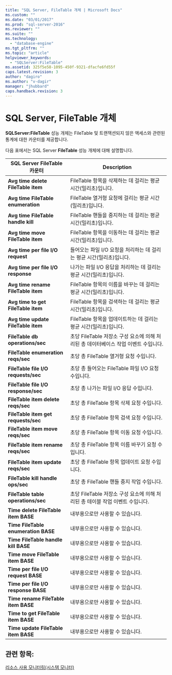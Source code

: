 ```yaml
---
title: "SQL Server, FileTable 개체 | Microsoft Docs"
ms.custom: ""
ms.date: "03/01/2017"
ms.prod: "sql-server-2016"
ms.reviewer: ""
ms.suite: ""
ms.technology: 
  - "database-engine"
ms.tgt_pltfrm: ""
ms.topic: "article"
helpviewer_keywords: 
  - "SQLServer:FileTable"
ms.assetid: 325f5e58-1095-450f-9321-dfacfe6fd55f
caps.latest.revision: 3
author: "dagiro"
ms.author: "v-dagir"
manager: "jhubbard"
caps.handback.revision: 3
---
```

# SQL Server, FileTable 개체
**SQLServer:FileTable** 성능 개체는 FileTable 및 트랜잭션되지 않은 액세스와 관련된 통계에 대한 카운터를 제공합니다.

다음 표에서는 SQL Server **FileTable** 성능 개체에 대해 설명합니다.

|**SQL Server FileTable 카운터**|Description|  
|-------------|-----------------|  
|**Avg time delete FileTable item**|FileTable 항목을 삭제하는 데 걸리는 평균 시간(밀리초)입니다.|
|**Avg time FileTable enumeration**|FileTable 열거형 요청에 걸리는 평균 시간(밀리초)입니다.|
|**Avg time FileTable handle kill**|FileTable 핸들을 중지하는 데 걸리는 평균 시간(밀리초)입니다.|
|**Avg time move FileTable item**|FileTable 항목을 이동하는 데 걸리는 평균 시간(밀리초)입니다.|
|**Avg time per file I/O request**|들어오는 파일 I/O 요청을 처리하는 데 걸리는 평균 시간(밀리초)입니다.|
|**Avg time per file I/O response**|나가는 파일 I/O 응답을 처리하는 데 걸리는 평균 시간(밀리초)입니다.|
|**Avg time rename FileTable item**|FileTable 항목의 이름을 바꾸는 데 걸리는 평균 시간(밀리초)입니다.|
|**Avg time to get FileTable item**|FileTable 항목을 검색하는 데 걸리는 평균 시간(밀리초)입니다.|
|**Avg time update FileTable item**|FileTable 항목을 업데이트하는 데 걸리는 평균 시간(밀리초)입니다.|
|**FileTable db operations/sec**|초당 FileTable 저장소 구성 요소에 의해 처리된 총 데이터베이스 작업 이벤트 수입니다.|
|**FileTable enumeration reqs/sec**|초당 총 FileTable 열거형 요청 수입니다.|
|**FileTable file I/O requests/sec**|초당 총 들어오는 FileTable 파일 I/O 요청 수입니다.|
|**FileTable file I/O response/sec**|초당 총 나가는 파일 I/O 응답 수입니다.|
|**FileTable item delete reqs/sec**|초당 총 FileTable 항목 삭제 요청 수입니다.|
|**FileTable item get requests/sec**|초당 총 FileTable 항목 검색 요청 수입니다.|
|**FileTable item move reqs/sec**|초당 총 FileTable 항목 이동 요청 수입니다.|
|**FileTable item rename reqs/sec**|초당 총 FileTable 항목 이름 바꾸기 요청 수입니다.|
|**FileTable item update reqs/sec**|초당 총 FileTable 항목 업데이트 요청 수입니다.|
|**FileTable kill handle ops/sec**|초당 총 FileTable 핸들 중지 작업 수입니다.|
|**FileTable table operations/sec**|초당 FileTable 저장소 구성 요소에 의해 처리된 총 테이블 작업 이벤트 수입니다.|
|**Time delete FileTable item BASE**|내부용으로만 사용할 수 있습니다.|
|**Time FileTable enumeration BASE**|내부용으로만 사용할 수 있습니다.|
|**Time FileTable handle kill BASE**|내부용으로만 사용할 수 있습니다.|
|**Time move FileTable item BASE**|내부용으로만 사용할 수 있습니다.|
|**Time per file I/O request BASE**|내부용으로만 사용할 수 있습니다.|
|**Time per file I/O response BASE**|내부용으로만 사용할 수 있습니다.|
|**Time rename FileTable item BASE**|내부용으로만 사용할 수 있습니다.|
|**Time to get FileTable item BASE**|내부용으로만 사용할 수 있습니다.|
|**Time update FileTable item BASE**|내부용으로만 사용할 수 있습니다.| 
 
## 관련 항목:  
[리소스 사용 모니터링(시스템 모니터)](../../relational-databases/performance-monitor/monitor-resource-usage-system-monitor.md)
